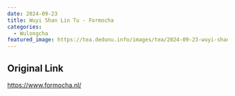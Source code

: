 ```yaml
---
date: 2024-09-23
title: Wuyi Shan Lin Tu - Formocha
categories:
  - Wulongcha
featured_image: https://tea.dedunu.info/images/tea/2024-09-23-wuyi-shan-lin-tu-1.jpeg
---
```


## Original Link

<https://www.formocha.nl/>
